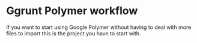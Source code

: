 Ggrunt Polymer workflow
======================

If you want to start using Google Polymer without having to deal with more files to import this is the project you have to start with.

